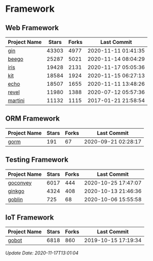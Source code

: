 # Framework

## Web Framework
| Project Name | Stars | Forks | Last Commit |
| ------------ | ----- | ----- | ----------- |
| [gin](https://github.com/gin-gonic/gin) | 43303 | 4977 | 2020-11-11 01:41:35 |
| [beego](https://github.com/astaxie/beego) | 25287 | 5021 | 2020-11-14 08:04:29 |
| [iris](https://github.com/kataras/iris) | 19428 | 2131 | 2020-11-17 05:05:36 |
| [kit](https://github.com/go-kit/kit) | 18584 | 1924 | 2020-11-15 06:27:13 |
| [echo](https://github.com/labstack/echo) | 18507 | 1655 | 2020-11-11 13:48:26 |
| [revel](https://github.com/revel/revel) | 11980 | 1388 | 2020-07-12 05:57:36 |
| [martini](https://github.com/go-martini/martini) | 11132 | 1115 | 2017-01-21 21:58:54 |

## ORM Framework
| Project Name | Stars | Forks | Last Commit |
| ------------ | ----- | ----- | ----------- |
| [gorm](https://github.com/jinzhu/gorm) | 191 | 67 | 2020-09-21 02:28:17 |

## Testing Framework
| Project Name | Stars | Forks | Last Commit |
| ------------ | ----- | ----- | ----------- |
| [goconvey](https://github.com/smartystreets/goconvey) | 6017 | 444 | 2020-10-25 17:47:07 |
| [ginkgo](https://github.com/onsi/ginkgo) | 4324 | 408 | 2020-10-13 21:46:36 |
| [goblin](https://github.com/franela/goblin) | 725 | 68 | 2020-10-06 15:55:58 |

## IoT Framework
| Project Name | Stars | Forks | Last Commit |
| ------------ | ----- | ----- | ----------- |
| [gobot](https://github.com/hybridgroup/gobot) | 6818 | 860 | 2019-10-15 17:19:34 |

*Update Date: 2020-11-17T13:01:04*